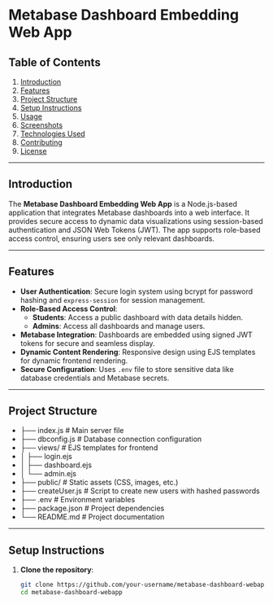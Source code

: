 # Metabase Dashboard Embedding Web App  

## Table of Contents  
1. [Introduction](#introduction)  
2. [Features](#features)  
3. [Project Structure](#project-structure)  
4. [Setup Instructions](#setup-instructions)  
5. [Usage](#usage)  
6. [Screenshots](#screenshots)  
7. [Technologies Used](#technologies-used)  
8. [Contributing](#contributing)  
9. [License](#license)  

---

## Introduction  
The **Metabase Dashboard Embedding Web App** is a Node.js-based application that integrates Metabase dashboards into a web interface. It provides secure access to dynamic data visualizations using session-based authentication and JSON Web Tokens (JWT). The app supports role-based access control, ensuring users see only relevant dashboards.  

---

## Features  
- **User Authentication**: Secure login system using bcrypt for password hashing and `express-session` for session management.  
- **Role-Based Access Control**:  
  - **Students**: Access a public dashboard with data details hidden.  
  - **Admins**: Access all dashboards and manage users.  
- **Metabase Integration**: Dashboards are embedded using signed JWT tokens for secure and seamless display.  
- **Dynamic Content Rendering**: Responsive design using EJS templates for dynamic frontend rendering.  
- **Secure Configuration**: Uses `.env` file to store sensitive data like database credentials and Metabase secrets.  

---

## Project Structure  



- ├── index.js # Main server file
- ├── dbconfig.js # Database connection configuration
- ├── views/ # EJS templates for frontend
- │ ├── login.ejs
- │ ├── dashboard.ejs
- │ └── admin.ejs
- ├── public/ # Static assets (CSS, images, etc.)
- ├── createUser.js # Script to create new users with hashed passwords
- ├── .env # Environment variables
- ├── package.json # Project dependencies
- └── README.md # Project documentation

  
---

## Setup Instructions  

1. **Clone the repository**:  
   ```bash  
   git clone https://github.com/your-username/metabase-dashboard-webapp.git  
   cd metabase-dashboard-webapp  




